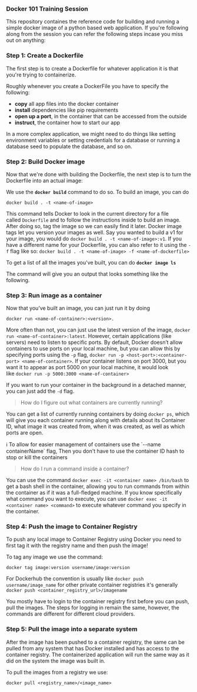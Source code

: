 ### Docker 101 Training Session

This repository containes the reference code for building and running a simple docker image of a python based web application. If you're following along from the session you can refer the following steps incase you miss out on anything:


### Step 1: Create a Dockerfile

The first step is to create a Dockerfile for whatever application it is that you're trying to containerize.

Roughly whenever you create a DockerFile you have to specify the following:

- **copy** all app files into the docker container
- **install** dependencies like pip requirements
- **open up a port**, in the container that can be accessed from the outside
- **instruct**, the container how to start our app

In a more complex application, we might need to do things like setting environment variables or setting credentials for a database or running a database seed to populate the database, and so on.

### Step 2: Build Docker image

Now that we're done with building the Dockerfile, the next step is to turn the Dockerfile into an actual image:

We use the **`docker build`** command to do so. To build an image, you can do 

```docker
docker build . -t <name-of-image>
```

This command tells Docker to look in the current directory for a file called `Dockerfile` and to follow the instructions inside to build an image. After doing so, tag the image so we can easily find it later. Docker image tags let you version your images as well. Say you wanted to build a v1 for your image, you would do `docker build . -t <name-of-image>:v1`. If you have a different name for your Dockerfile, you can also refer to it using the `-f` flag like so: `docker build . -t <name-of-image> -f <name-of-dockerfile>`

To get a list of all the images you've built, you can do **`docker image ls`**

The command will give you an output that looks something like the following.


### Step 3: Run image as a container

Now that you’ve built an image, you can just run it by doing 

```docker
docker run <name-of-container>:<version>.
```

More often than not, you can just use the latest version of the image, `docker run <name-of-container>:latest`. However, certain applications (like servers) need to listen to specific ports. By default, Docker doesn’t allow containers to use ports on your local machine, but you can allow this by specifying ports using the `-p` flag, `docker run -p <host-port>:<container-port> <name-of-container>`. If your container listens on port 3000, but you want it to appear as port 5000 on your local machine, it would look like `docker run -p 5000:3000 <name-of-container>`

If you want to run your container in the background in a detached manner, you can just add the `-d` flag.

> How do I figure out what containers are currently running?
>

You can get a list of currently running containers by doing `docker ps`, which will give you each container running along with details about its Container ID, what image it was created from, when it was created, as well as which ports are open.

<aside>
ℹ️ To allow for easier management of containers use the `--name containerName` flag, Then you don't have to use the container ID hash to stop or kill the containers
</aside>


> How do I run a command inside a container?
>

You can use the command `docker exec -it <container name> /bin/bash` to get a bash shell in the container, allowing you to run commands from within the container as if it was a full-fledged machine. If you know specifically what command you want to execute, you can use `docker exec -it <container name> <command>` to execute whatever command you specify in the container.

### Step 4: Push the image to Container Registry

To push any local image to Container Registry using Docker you need to first tag it with the registry name and then push the image!

To tag any image we use the command:

```docker
docker tag image:version username/image:version
```

For Dockerhub the convention is usually like `docker push username/image_name` for other private container registries it's generally `docker push <container_registry_url>/imagename`

You mostly have to login to the container registry first before you can push, pull the images. The steps for logging in remain the same, however, the commands are different for different cloud providers.

### Step 5: Pull the image into a separate system

After the image has been pushed to a container registry, the same can be pulled from any system that has Docker installed and has access to the container registry. The containerized application will run the same way as it did on the system the image was built in.

To pull the images from a registry we use:

```docker
docker pull <registry_name>/<image_name>
```